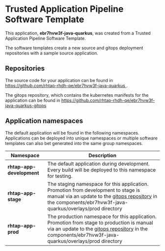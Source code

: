 # Trusted Application Pipeline Software Template

This application, **ebr7hvw3f-java-quarkus**, was created from a Trusted Application Pipeline Software Template.

The software templates create a new source and gitops deployment repositories with a sample source application. 

## Repositories

The source code for your application can be found in [https://github.com/rhtap-rhdh-qe/ebr7hvw3f-java-quarkus ](https://github.com/rhtap-rhdh-qe/ebr7hvw3f-java-quarkus ).
 
The gitops repository, which contains the kubernetes manifests for the application can be found in 
[https://github.com/rhtap-rhdh-qe/ebr7hvw3f-java-quarkus-gitops ](https://github.com/rhtap-rhdh-qe/ebr7hvw3f-java-quarkus-gitops ) 

## Application namespaces 

The default application will be found in the following namespaces. Applications can be deployed into unique namespaces or multiple software templates can also bet generated into the same group namespaces.  

|  Namespace   |  Description   |  
| -------- | -------- |   
| **rhtap-app-development** | The default application during development. Every build will be deployed to this namespace for testing. | 
| **rhtap-app-stage** | The staging namespace for this application. Promotion from development to stage is manual via an update to the [gitops repository](https://github.com/rhtap-rhdh-qe/ebr7hvw3f-java-quarkus-gitops ) in the components/ebr7hvw3f-java-quarkus/overlays/prod directory |  
| **rhtap-app-prod** | The production namespace for this application. Promotion from stage to production is manual via an update to the [gitops repository](https://github.com/rhtap-rhdh-qe/ebr7hvw3f-java-quarkus-gitops ) in the components/ebr7hvw3f-java-quarkus/overlays/prod directory | 